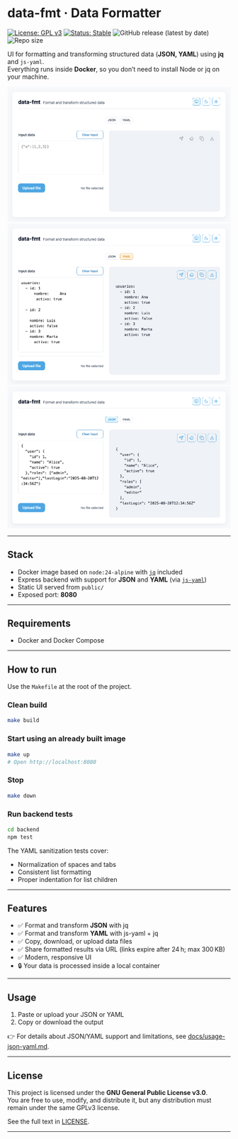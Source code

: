 # data-fmt · Data Formatter

[![License: GPL v3](https://img.shields.io/badge/license-GPLv3-blue.svg)](./LICENSE)
[![Status: Stable](https://img.shields.io/badge/status-Stable-brightgreen.svg)](./)
![GitHub release (latest by date)](https://img.shields.io/github/v/release/osmelonunez/data-fmt)
![Repo size](https://img.shields.io/github/repo-size/osmelonunez/data-fmt)

UI for formatting and transforming structured data (**JSON, YAML**) using **jq** and `js-yaml`.  
Everything runs inside **Docker**, so you don’t need to install Node or jq on your machine.

![Preview](./docs/screenshot-01.png)
![Preview](./docs/screenshot-02.png)
![Preview](./docs/screenshot-03.png)

---

## Stack

- Docker image based on `node:24-alpine` with [`jq`](https://github.com/jqlang/jq) included  
- Express backend with support for **JSON** and **YAML** (via [`js-yaml`](https://github.com/nodeca/js-yaml))  
- Static UI served from `public/`  
- Exposed port: **8080**

---

## Requirements

- Docker and Docker Compose

---

## How to run

Use the `Makefile` at the root of the project.

### Clean build
```bash
make build
```

### Start using an already built image
```bash
make up
# Open http://localhost:8080
```

### Stop
```bash
make down
```

### Run backend tests
```bash
cd backend
npm test
```
The YAML sanitization tests cover:

- Normalization of spaces and tabs
- Consistent list formatting
- Proper indentation for list children

---

## Features

- ✅ Format and transform **JSON** with jq  
- ✅ Format and transform **YAML** with js-yaml + jq  
- ✅ Copy, download, or upload data files
- ✅ Share formatted results via URL (links expire after 24 h; max 300 KB)
- ✅ Modern, responsive UI
- 🔒 Your data is processed inside a local container  

---

## Usage

1. Paste or upload your JSON or YAML  
2. Copy or download the output  

👉 For details about JSON/YAML support and limitations, see [docs/usage-json-yaml.md](./docs/usage-json-yaml.md).

---

## License

This project is licensed under the **GNU General Public License v3.0**.  
You are free to use, modify, and distribute it, but any distribution must remain under the same GPLv3 license.  

See the full text in [LICENSE](./LICENSE).

---

